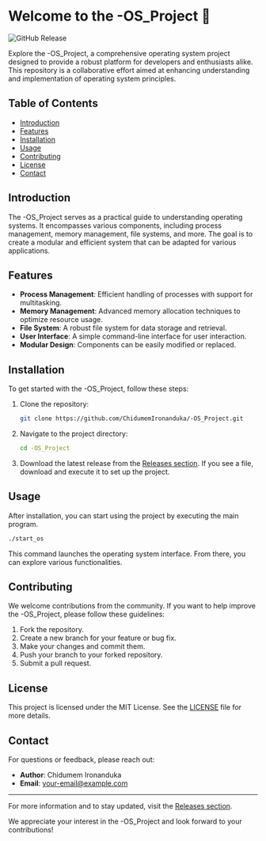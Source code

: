 # Welcome to the -OS_Project 🚀

![GitHub Release](https://img.shields.io/badge/Latest_Release-Download-brightgreen)

Explore the -OS_Project, a comprehensive operating system project designed to provide a robust platform for developers and enthusiasts alike. This repository is a collaborative effort aimed at enhancing understanding and implementation of operating system principles.

## Table of Contents

- [Introduction](#introduction)
- [Features](#features)
- [Installation](#installation)
- [Usage](#usage)
- [Contributing](#contributing)
- [License](#license)
- [Contact](#contact)

## Introduction

The -OS_Project serves as a practical guide to understanding operating systems. It encompasses various components, including process management, memory management, file systems, and more. The goal is to create a modular and efficient system that can be adapted for various applications.

## Features

- **Process Management**: Efficient handling of processes with support for multitasking.
- **Memory Management**: Advanced memory allocation techniques to optimize resource usage.
- **File System**: A robust file system for data storage and retrieval.
- **User Interface**: A simple command-line interface for user interaction.
- **Modular Design**: Components can be easily modified or replaced.

## Installation

To get started with the -OS_Project, follow these steps:

1. Clone the repository:
   ```bash
   git clone https://github.com/ChidumemIronanduka/-OS_Project.git
   ```

2. Navigate to the project directory:
   ```bash
   cd -OS_Project
   ```

3. Download the latest release from the [Releases section](https://github.com/ChidumemIronanduka/-OS_Project/releases). If you see a file, download and execute it to set up the project.

## Usage

After installation, you can start using the project by executing the main program. 

```bash
./start_os
```

This command launches the operating system interface. From there, you can explore various functionalities.

## Contributing

We welcome contributions from the community. If you want to help improve the -OS_Project, please follow these guidelines:

1. Fork the repository.
2. Create a new branch for your feature or bug fix.
3. Make your changes and commit them.
4. Push your branch to your forked repository.
5. Submit a pull request.

## License

This project is licensed under the MIT License. See the [LICENSE](LICENSE) file for more details.

## Contact

For questions or feedback, please reach out:

- **Author**: Chidumem Ironanduka
- **Email**: [your-email@example.com](mailto:your-email@example.com)

---

For more information and to stay updated, visit the [Releases section](https://github.com/ChidumemIronanduka/-OS_Project/releases). 

We appreciate your interest in the -OS_Project and look forward to your contributions!